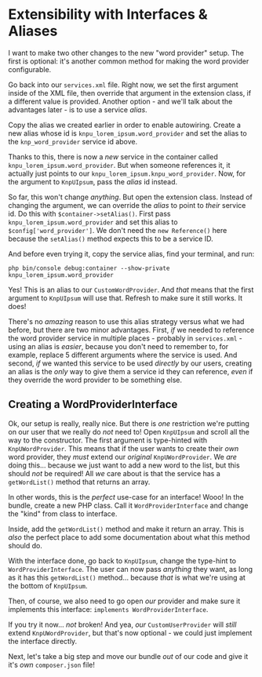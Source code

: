 # Extensibility with Interfaces & Aliases

I want to make two other changes to the new "word provider" setup. The first is
optional: it's another common method for making the word provider configurable.

Go back into our `services.xml` file. Right now, we set the first argument inside
of the XML file, then override that argument in the extension class, if a different
value is provided. Another option - and we'll talk about the advantages later - is
to use a service *alias*.

Copy the alias we created earlier in order to enable autowiring. Create a new alias
whose id is `knpu_lorem_ipsum.word_provider` and set the alias to the
`knp_word_provider` service id above.

Thanks to this, there is now a *new* service in the container called
`knpu_lorem_ipsum.word_provider`. But when someone references it, it actually
just points to our `knpu_lorem_ipsum.knpu_word_provider`. Now, for the argument
to `KnpUIpsum`, pass the *alias* id instead.

So far, this won't change *anything*. But open the extension class. Instead of changing
the argument, we can override the *alias* to point to *their* service id. Do this
with `$container->setAlias()`. First pass `knpu_lorem_ipsum.word_provider`
and set this alias to `$config['word_provider']`. We don't need the `new Reference()`
here because the `setAlias()` method expects this to be a service ID.

And before even trying it, copy the service alias, find your terminal, and run:

```terminal
php bin/console debug:container --show-private knpu_lorem_ipsum.word_provider
```

Yes! This is an alias to our `CustomWordProvider`. And *that* means that the
first argument to `KnpUIpsum` will use that. Refresh to make sure it still works.
It does!

There's no *amazing* reason to use this alias strategy versus what we had before,
but there are two minor advantages. First, *if* we needed to reference the word
provider service in multiple places - probably in `services.xml` - using an alias
is *easier*, because you don't need to remember to, for example, replace 5 different
arguments where the service is used. And second, *if* we wanted this service to be
used *directly* by our users, creating an alias is the *only* way to give them a
service id they can reference, *even* if they override the word provider to be something
else.

## Creating a WordProviderInterface

Ok, our setup is really, really nice. But there is *one* restriction we're putting
on our user that we really do *not* need to! Open `KnpUIpsum` and scroll all the
way to the constructor. The first argument is type-hinted with `KnpUWordProvider`.
This means that if the user wants to create their *own* word provider, they *must*
extend our *original* `KnpUWordProvider`. We *are* doing this... because we just
want to add a new word to the list, but this should *not* be required! All *we*
care about is that the service has a `getWordList()` method that returns an array.

In other words, this is the *perfect* use-case for an interface! Wooo! In the bundle,
create a new PHP class. Call it `WordProviderInterface` and change the "kind" from
class to interface.

Inside, add the `getWordList()` method and make it return an array. This is *also*
the perfect place to add some documentation about what this method should do.

With the interface done, go back to `KnpUIpsum`, change the type-hint to
`WordProviderInterface`. The user can now pass *anything* they want, as long as it
has this `getWordList()` method... because *that* is what we're using at the bottom
of `KnpUIpsum`.

Then, of course, we also need to go open *our* provider and make sure it implements
this interface: `implements WordProviderInterface`.

If you try it now... *not* broken! And yea, *our* `CustomUserProvider` will *still*
extend `KnpUWordProvider`, but that's now optional - we could just implement the
interface directly.

Next, let's take a big step and move our bundle *out* of our code and give it it's
*own* `composer.json` file!
